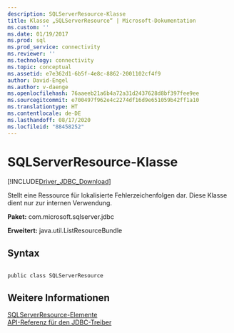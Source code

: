 ```yaml
---
description: SQLServerResource-Klasse
title: Klasse „SQLServerResource“ | Microsoft-Dokumentation
ms.custom: ''
ms.date: 01/19/2017
ms.prod: sql
ms.prod_service: connectivity
ms.reviewer: ''
ms.technology: connectivity
ms.topic: conceptual
ms.assetid: e7e362d1-6b5f-4e8c-8862-2001102cf4f9
author: David-Engel
ms.author: v-daenge
ms.openlocfilehash: 76aaeeb21a6b4a72a31d2437628d8bf397fee9ee
ms.sourcegitcommit: e700497f962e4c2274df16d9e651059b42ff1a10
ms.translationtype: HT
ms.contentlocale: de-DE
ms.lasthandoff: 08/17/2020
ms.locfileid: "88458252"
---
```

# <a name="sqlserverresource-class"></a>SQLServerResource-Klasse
[!INCLUDE[Driver_JDBC_Download](../../../includes/driver_jdbc_download.md)]

  Stellt eine Ressource für lokalisierte Fehlerzeichenfolgen dar. Diese Klasse dient nur zur internen Verwendung.  
  
 **Paket:** com.microsoft.sqlserver.jdbc  
  
 **Erweitert:** java.util.ListResourceBundle  
  
## <a name="syntax"></a>Syntax  
  
```  
  
public class SQLServerResource  
```  
  
## <a name="see-also"></a>Weitere Informationen  
 [SQLServerResource-Elemente](../../../connect/jdbc/reference/sqlserverresource-members.md)   
 [API-Referenz für den JDBC-Treiber](../../../connect/jdbc/reference/jdbc-driver-api-reference.md)  
  
  
